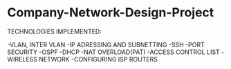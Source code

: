 # Company-Network-Design-Project
TECHNOLOGIES IMPLEMENTED:

-VLAN, INTER VLAN
-IP ADRESSING AND SUBNETTING
-SSH
-PORT SECURITY
-OSPF
-DHCP
-NAT OVERLOAD(PAT)
-ACCESS CONTROL LIST
-WIRELESS NETWORK
-CONFIGURING ISP ROUTERS
